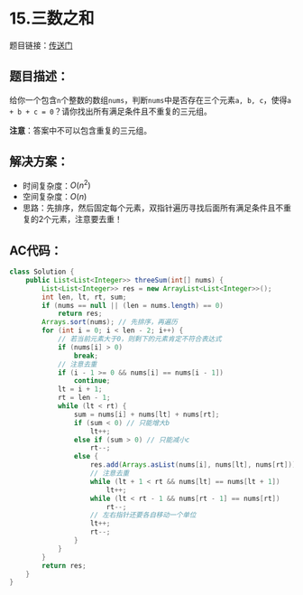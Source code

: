 # 15.三数之和
题目链接：[传送门](https://leetcode-cn.com/problems/3sum/)

## 题目描述：
给你一个包含`n`个整数的数组`nums`，判断`nums`中是否存在三个元素`a, b, c`，使得`a + b + c = 0`？请你找出所有满足条件且不重复的三元组。

**注意**：答案中不可以包含重复的三元组。

## 解决方案：
- 时间复杂度：$O(n^2)$
- 空间复杂度：$O(n)$
- 思路：先排序，然后固定每个元素，双指针遍历寻找后面所有满足条件且不重复的2个元素，注意要去重！

## AC代码：
```java
class Solution {
	public List<List<Integer>> threeSum(int[] nums) {
		List<List<Integer>> res = new ArrayList<List<Integer>>();
		int len, lt, rt, sum;
		if (nums == null || (len = nums.length) == 0)
			return res;
		Arrays.sort(nums); // 先排序，再遍历
		for (int i = 0; i < len - 2; i++) {
            // 若当前元素大于0，则剩下的元素肯定不符合表达式
			if (nums[i] > 0)
				break;
			// 注意去重
			if (i - 1 >= 0 && nums[i] == nums[i - 1])
				continue;
			lt = i + 1;
			rt = len - 1;
			while (lt < rt) {
				sum = nums[i] + nums[lt] + nums[rt];
				if (sum < 0) // 只能增大b
					lt++;
				else if (sum > 0) // 只能减小c
					rt--;
				else {
					res.add(Arrays.asList(nums[i], nums[lt], nums[rt]));
					// 注意去重
					while (lt + 1 < rt && nums[lt] == nums[lt + 1])
						lt++;
					while (lt < rt - 1 && nums[rt - 1] == nums[rt])
						rt--;
					// 左右指针还要各自移动一个单位
					lt++;
					rt--;
				}
			}
		}
		return res;
	}
}
```